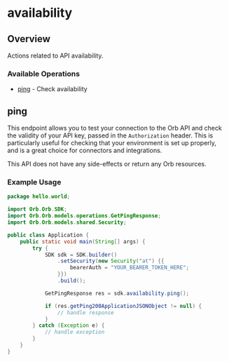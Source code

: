 # availability

## Overview

Actions related to API availability.

### Available Operations

* [ping](#ping) - Check availability

## ping

This endpoint allows you to test your connection to the Orb API and check the validity of your API key, passed in the `Authorization` header. This is particularly useful for checking that your environment is set up properly, and is a great choice for connectors and integrations.

This API does not have any side-effects or return any Orb resources.

### Example Usage

```java
package hello.world;

import Orb.Orb.SDK;
import Orb.Orb.models.operations.GetPingResponse;
import Orb.Orb.models.shared.Security;

public class Application {
    public static void main(String[] args) {
        try {
            SDK sdk = SDK.builder()
                .setSecurity(new Security("at") {{
                    bearerAuth = "YOUR_BEARER_TOKEN_HERE";
                }})
                .build();

            GetPingResponse res = sdk.availability.ping();

            if (res.getPing200ApplicationJSONObject != null) {
                // handle response
            }
        } catch (Exception e) {
            // handle exception
        }
    }
}
```
